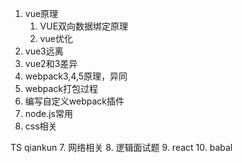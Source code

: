 <!--
 * @Descriptios  : 
 * @Author       : maps131_liaoxing
 * @Date         : 2021-07-10 22:00:27
 * @LastEditors  : maps131_liaoxing
 * @LastEditTime : 2021-07-17 10:16:25
 * @FilePath     : \进击的面试\路线.md
-->
1. vue原理
    1. VUE双向数据绑定原理
    2. vue优化
2. vue3远离
3. vue2和3差异
4. webpack3,4,5原理，异同
  1. webpack打包过程
  2. 编写自定义webpack插件
5. node.js常用
6. css相关

TS
qiankun
7. 网络相关
8. 逻辑面试题
9. react
10. babal